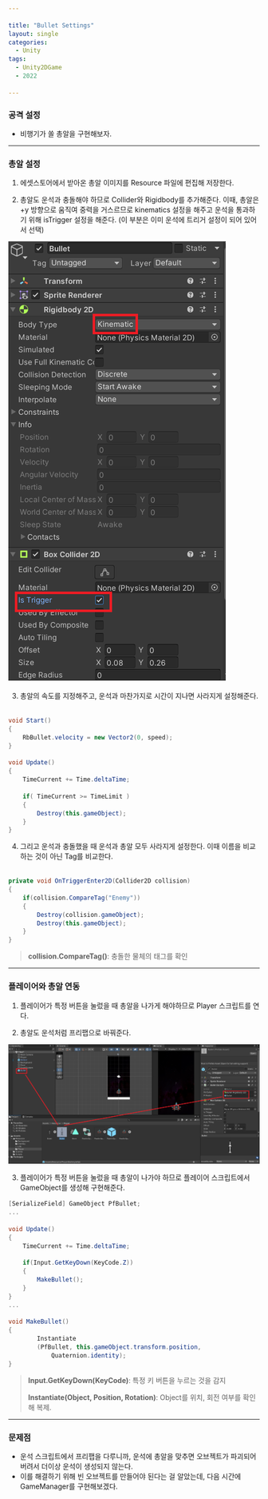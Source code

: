 ```yaml
---

title: "Bullet Settings"
layout: single
categories:
  - Unity
tags:
  - Unity2DGame
  - 2022
  
---
```


### 공격 설정
- 비행기가 쏠 총알을 구현해보자.

---

### 총알 설정

1. 에셋스토어에서 받아온 총알 이미지를 Resource 파일에 편집해 저장한다.

2. 총알도 운석과 충돌해야 하므로 Collider와 Rigidbody를 추가해준다.  이때, 총알은 +y 방향으로 움직여 중력을 거스르므로 kinematics 설정을 해주고 운석을 통과하기 위해 isTrigger 설정을 해준다. (이 부분은 이미 운석에 트리거 설정이 되어 있어서 선택)

![bullet](/assets/images/2022_bullet.png)

3. 총알의 속도를 지정해주고, 운석과 마찬가지로 시간이 지나면 사라지게 설정해준다.

```C#

void Start()
{
	RbBullet.velocity = new Vector2(0, speed);
}

void Update()
{
	TimeCurrent += Time.deltaTime;
	
	if( TimeCurrent >= TimeLimit )
	{
		Destroy(this.gameObject);
	}
}


```

4. 그리고 운석과 충돌했을 때 운석과 총알 모두 사라지게 설정한다. 이때 이름을 비교하는 것이 아닌 Tag를 비교한다.

```C#

private void OnTriggerEnter2D(Collider2D collision)
{
	if(collision.CompareTag("Enemy"))
	{
		Destroy(collision.gameObject);
		Destroy(this.gameObject);	
	}
}
```

> **collision.CompareTag()**: 충돌한 물체의 태그를 확인

---

### 플레이어와 총알 연동

1. 플레이어가 특정 버튼을 눌렀을 때 총알을 나가게 해야하므로 Player 스크립트를 연다.

2. 총알도 운석처럼 프리팹으로 바꿔준다.

![Bullet_Prefabs](/assets/images/2022_Pfbullet.png)

3. 플레이어가 특정 버튼을 눌렀을 때 총알이 나가야 하므로 플레이어 스크립트에서 GameObject를 생성해 구현해준다.

```C#
[SerializeField] GameObject PfBullet;
...

void Update()
{
	TimeCurrent += Time.deltaTime;
	
	if(Input.GetKeyDown(KeyCode.Z))
	{
		MakeBullet();
	}
}
...

void MakeBullet()
{
        Instantiate
        (PfBullet, this.gameObject.transform.position,
            Quaternion.identity);
}		

```

> **Input.GetKeyDown(KeyCode)**: 특정 키 버튼을 누르는 것을 감지
>
> **Instantiate(Object, Position, Rotation)**: Object를 위치, 회전 여부를 확인해 복제.

---

### 문제점
- 운석 스크립트에서 프리팹을 다루니까, 운석에 총알을 맞추면 오브젝트가 파괴되어버려서 더이상 운석이 생성되지 않는다.
- 이를 해결하기 위해 빈 오브젝트를 만들어야 된다는 걸 알았는데, 다음 시간에 GameManager를 구현해보겠다.

